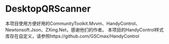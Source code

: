 # DesktopQRScanner

本项目使用方便好用的CommunityToolkit.Mvvm、HandyControl、Newtonsoft.Json、ZXing.Net，感谢他们的作者。
本项目的HandyControl样式库存在自定义，请参照https://github.com/GSCmax/HandyControl